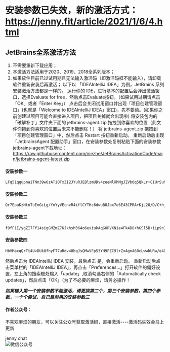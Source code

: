 # 安装参数已失效，新的激活方式：https://jenny.fit/article/2021/1/6/4.html
## JetBrains全系激活方法
1. 不需要重新下载应用；
2. 本激活方法适用于2020、2019、2018全系列版本；
3. 如果软件目前已过试用期且无法输入激活码（即激活码框不能输入），请卸载软件重新安装后再激活；
以下以 「IDEAIntelliJ IDEA」为例，JetBrains 系列安装激活方法都是一样的。
运行你的 IDE，进行基本的配置后会弹出激活窗口，选择Evaluate for free，然后点击Evaluate按钮。（如果试用过期请点击「OK」或者「Enter Key」）
点击后会关闭试用窗口并出现「项目创建管理窗口」(也就是「Welcome to IDEAIntelliJ IDEA」窗口)，先不要动。(如果你之前创建过项目可能会直接进入项目，把项目关掉就会出现啦)
将安装包内的「破解补丁」文件夹下面的 jetbrains-agent.zip 拖拽到你喜欢的位置（此文件你拖到你喜欢的位置后未来不能删除！）
将 jetbrains-agent.zip 拖拽到「项目创建管理窗口」中，然后点击 Restart 按钮重新启动。
重新启动后出现「JetbrainsAgent 配置助手」窗口，在安装参数处复制粘贴下面的安装参数  
jetbrains-agent下载地址： https://raw.githubusercontent.com/niezhe/JetBrainsActivationCode/main/jetbrains-agent-latest.zip
#### 安装参数一
```shell 
LFq51qqupnaiTNn39w6zATiOTxZI2JYuRJEBlzmUDv4zeeNlXhMgJZVb0q5QkLr+CIUrSuNB7ucifrGXawLB4qswPOXYG7+ItDNUR/9UkLTUWlnHLX07hnR1USOrWIjTmbytcIKEdaI6x0RskyotuItj84xxoSBP/iRBW2EHpOc
```
#### 安装参数二
```shell
Qr7EpuKzNtnTuEmGcLg/YnYyVEcnvR4iflCYTHc6dwuB8Jbx7e6E43CPRA+KjL2O/D/C+hj/rDFrwCNgGAvLcJd3bcaJ8UTMh8FPxd2EfjDt0eopoRIRQKtw8Ua3hlm2i+GvhYnaJ5/F1XN7H/8uEtYqFQlJc9auMxAL3gdnsmY
```
#### 安装参数三
```shell
f9fF1I/ygZI7Ff14sigGMZmZ7KJkhsM364o6exiukAqGORVXN1e4Fk4B8+hGSl5B+iLp9nIA2pSNhNGlxnDgSV3xC85CGVvWY9SWa+ECeWhJZ1+hitDPCNw5lKaRBnxIKhAfQ3aJl4S5WmrOkfKoIuz3UXVoX7hZGxofqQtzfuc
```
#### 安装参数四
```shell
HbVMaxqQrTt4UvDUk8fhyFT7uRdv48bqJsQMwVFp53YH9PZC9l+ZxAgnA60cLwwhURw/e4DcZZtle4tQzur4yWRk35qghES4JLFlmKty/UNiYh6RZyXeCNPTCvIqxT9HR2YKqQT93be6AfLTcbJwPSLO201g+HbMbg6+aK1MUJI
```

然后点击为 IDEAIntelliJ IDEA 安装，最后点击 是，会重新启动。
重新启动后点击菜单栏的「IDEAIntelliJ IDEA」，再点击「Preferences…」打开软件的偏好设置，左上角的搜索框处输入「update」,取消勾选右侧的「Automatically check updates」，然后点击「OK」（为了不必要的麻烦，请务必操作！

***如果输入第一个安装参数不能激活，请更换第二个，第三个安装参数，第四个参数，一个个尝试，自己目前用的安装参数三***

#### 作者公众号：
不喜欢麻烦的朋友，可以关注公众号获取激活码，直接激活----激活码失效会马上更新 

jenny chat  
![微信公众号](https://img-blog.csdnimg.cn/20200908222150263.png#pic_center)

